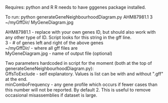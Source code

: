 Requires: python and R
R needs to have gggenes package installed.<br />

To run: python generateGeneNeighbourhoodDiagram.py AHM87981.1 3 ~/myGffDir/ MyGeneDiagram.jpg<br />

AHM87981.1 - replace with your own genes ID, but should also work with any other type of ID. Script looks for this string in the gff line.<br />
3 - # of genes left and right of the above genes<br />
~/myGffDir/ - where all gff files are<br />
MyGeneDiagram.jpg - name of output file (optional)<br />
 

Two parameters hardcoded in script for the moment (both at the top of generateGeneNeighbourhoodDiagram.py):<br />
GffsToExclude - self explanatory. Values is list can be with and without ".gff" at the end.<br />
minComboFrequency - any gene profile which occurs if fewer cases than this number will not be reported. By default 2. This is useful to remove occasional misassemblies if dataset is large.<br />
